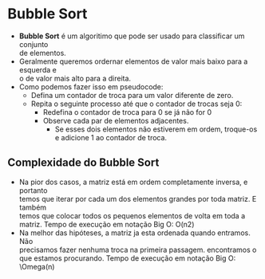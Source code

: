 # Bubble Sort
- **Bubble Sort** é um algoritimo que pode ser usado para classificar um conjunto\
de elementos.
- Geralmente queremos ordernar elementos de valor mais baixo para a esquerda e\
o de valor mais alto para a direita.
- Como podemos fazer isso em pseudocode:
    - Defina um contador de troca para um valor diferente de zero.
    - Repita o seguinte processo até que o contador de trocas seja 0:
        - Redefina o contador de troca para 0 se já não for 0
        - Observe cada par de elementos adjacentes.
            - Se esses dois elementos não estiverem em ordem, troque-os\
            e adicione 1 ao contador de troca.

## Complexidade do Bubble Sort
- Na pior dos casos, a matriz está em ordem completamente inversa, e portanto\
temos que iterar por cada um dos elementos grandes por toda matriz. E também\
temos que colocar todos os pequenos elementos de volta em toda a matriz.
Tempo de execução em notação Big O: O(n2)
- Na melhor das hipóteses, a matriz ja esta ordenada quando entramos. Não\
precisamos fazer nenhuma troca na primeira passagem.
encontramos o que estamos procurando.
Tempo de execução em notação Big O: \Omega(n)

